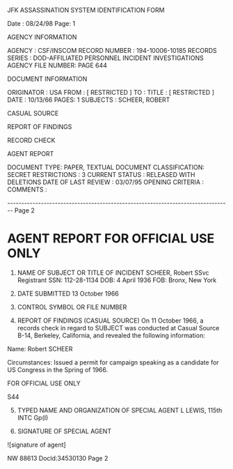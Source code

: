 JFK ASSASSINATION SYSTEM
IDENTIFICATION FORM

Date : 08/24/98
Page: 1

AGENCY INFORMATION

AGENCY : CSF/INSCOM
RECORD NUMBER : 194-10006-10185
RECORDS SERIES : DOD-AFFILIATED PERSONNEL INCIDENT INVESTIGATIONS
AGENCY FILE NUMBER: PAGE 644

DOCUMENT INFORMATION

ORIGINATOR : USA
FROM : [ RESTRICTED ]
TO :
TITLE : [ RESTRICTED ]
DATE : 10/13/66
PAGES: 1
SUBJECTS : SCHEER, ROBERT

CASUAL SOURCE

REPORT OF FINDINGS

RECORD CHECK

AGENT REPORT

DOCUMENT TYPE: PAPER, TEXTUAL DOCUMENT
CLASSIFICATION: SECRET
RESTRICTIONS : 3
CURRENT STATUS : RELEASED WITH DELETIONS
DATE OF LAST REVIEW : 03/07/95
OPENING CRITERIA :
COMMENTS :


-------------------------------------------------------------------------------- Page 2

# AGENT REPORT FOR OFFICIAL USE ONLY

1. NAME OF SUBJECT OR TITLE OF INCIDENT
   SCHEER, Robert
   SSvc Registrant SSN: 112-28-1134
   DOB: 4 April 1936
   FOB: Bronx, New York

2. DATE SUBMITTED
   13 October 1966

3. CONTROL SYMBOL OR FILE NUMBER

4. REPORT OF FINDINGS
   (CASUAL SOURCE) On 11 October 1966, a records check in regard to SUBJECT was conducted at Casual Source B-14, Berkeley, California, and revealed the following information:

Name: Robert SCHEER

Circumstances: Issued a permit for campaign speaking as a candidate for US Congress in the Spring of 1966.

FOR OFFICIAL USE ONLY

S44

5. TYPED NAME AND ORGANIZATION OF SPECIAL AGENT
   L LEWIS, 115th INTC Gp(I)

6. SIGNATURE OF SPECIAL AGENT

![signature of agent]

NW 88613 Docld:34530130 Page 2
